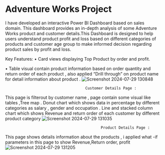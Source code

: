 # Adventure Works  Project
I have developed an interactive Power BI Dashboard based on sales domain. This dashboard provides an in-depth analysis of some Adventure Works product and customer details.This Dashboard is designed to help users understand product profit and loss based on different categories of products and customer age group to make informed decision regarding product sales by profit and loss.

Key Features:
  • Card views displaying Top Product by order and profit.

  • Table visual contain product information based on order quantity and return order of each product , also applied “Drill through” on product name for detail information about product .
 ![Screenshot 2024-07-29 130848](https://github.com/user-attachments/assets/b7f0dfb0-344f-4f71-ae48-c9f0ce5bccf4)


                                        Customer Details Page : 
 This page is filterout by customer name ,  page contain some visual like tables ,Tree map .
Donut chart which shows data in percentage by different categories as salary , gender and occupation .
Line and stacked column chart which shows Revenue and return order of each customer by different product category
![Screenshot 2024-07-29 131035](https://github.com/user-attachments/assets/6a1b8f92-0f56-4dd2-a582-c8611b5aeb0e)


                                               Product Details Page :

This page shows details information about the products , i applied what -if parameters in this page to show Revenue,Return order, profit
![Screenshot 2024-07-29 131205](https://github.com/user-attachments/assets/74bc83f7-8a13-4085-8ba0-e4203ee32523)
